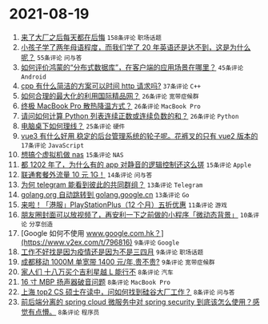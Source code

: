 # 2021-08-19

1. [来了大厂之后每天都在后悔](https://www.v2ex.com/t/796673) `158条评论` `职场话题`
1. [小孩子学了两年母语程度，而我们学了 20 年英语还是达不到，这是为什么呢？](https://www.v2ex.com/t/796682) `55条评论` `问与答`
1. [如何评价鸿蒙的“分布式数据库”，在客户端的应用场景在哪里？](https://www.v2ex.com/t/796757) `45条评论` `Android`
1. [cpp 有什么简洁的方案可以时间 http 请求吗?](https://www.v2ex.com/t/796751) `37条评论` `C++`
1. [如何合理的最大化的利用国际精品网？](https://www.v2ex.com/t/796699) `26条评论` `宽带症候群`
1. [终极 MacBook Pro 散热降温方式？](https://www.v2ex.com/t/796702) `26条评论` `MacBook Pro`
1. [请问如何计算 Python 列表连续正数或连续负数的和？](https://www.v2ex.com/t/796730) `26条评论` `Python`
1. [电脑桌下如何理线？](https://www.v2ex.com/t/796671) `25条评论` `硬件`
1. [vue3 有什么好用 稳定的后台管理系统的轮子呢。花裤叉的只有 vue2 版本的](https://www.v2ex.com/t/796770) `17条评论` `JavaScript`
1. [想搞个虚拟机做 nas](https://www.v2ex.com/t/796715) `15条评论` `NAS`
1. [都 1202 年了，为什么有的 app 对静音的逻辑控制还这么搓](https://www.v2ex.com/t/796662) `15条评论` `Apple`
1. [联通套餐外流量 10 元 1G！](https://www.v2ex.com/t/796742) `14条评论` `问与答`
1. [为何 telegram 能看到彼此的共同群组？](https://www.v2ex.com/t/796768) `13条评论` `Telegram`
1. [golang.org 自动跳转到 golang.google.cn](https://www.v2ex.com/t/796683) `13条评论` `Go`
1. [来啦！「港服」PlayStationPlus（12 个月）五折优惠](https://www.v2ex.com/t/796780) `11条评论` `游戏`
1. [朋友圈封面可以放视频了，再安利一下之前做的小程序「微动态背景」](https://www.v2ex.com/t/796672) `10条评论` `分享创造`
1. [Google 如何不使用 www.google.com.hk？](https://www.v2ex.com/t/796816) `9条评论` `Google`
1. [工作不好找是因为疫情还是因为不是三四月](https://www.v2ex.com/t/796809) `9条评论` `职场话题`
1. [成都移动 1000M 单宽带 1400 元/年,贵不贵?](https://www.v2ex.com/t/796772) `9条评论` `宽带症候群`
1. [家人们 十八万买个吉利星越 L 能行不](https://www.v2ex.com/t/796818) `8条评论` `汽车`
1. [16 寸 MBP 扬声器破音问题](https://www.v2ex.com/t/796759) `8条评论` `MacBook Pro`
1. [上海 top2 CS 硕士在读中，问如何找到硅谷大厂工作？](https://www.v2ex.com/t/796731) `8条评论` `问与答`
1. [前后端分离的 spring cloud 微服务中对 spring security 到底该怎么使用？感觉有点懵。](https://www.v2ex.com/t/796724) `8条评论` `程序员`
